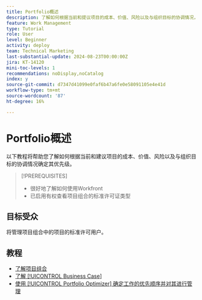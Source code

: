 ```yaml
---
title: Portfolio概述
description: 了解如何根据当前和提议项目的成本、价值、风险以及与组织目标的协调情况，确定它们的优先级。
feature: Work Management
type: Tutorial
role: User
level: Beginner
activity: deploy
team: Technical Marketing
last-substantial-update: 2024-08-23T00:00:00Z
jira: KT-14120
mini-toc-levels: 1
recommendations: noDisplay,noCatalog
index: y
source-git-commit: d7347d41099e0faf6b47a6fe0e58091105e4e41d
workflow-type: tm+mt
source-wordcount: '87'
ht-degree: 16%

---
```



# Portfolio概述

以下教程将帮助您了解如何根据当前和建议项目的成本、价值、风险以及与组织目标的协调情况确定其优先级。

>[!PREREQUISITES]
>
>* 很好地了解如何使用Workfront
>* 已启用有权查看项目组合的标准许可证类型


## 目标受众

将管理项目组合中的项目的标准许可用户。

## 教程

* [了解项目组合](overview-of-adobe-workfront-portfolios.md)
* [了解 [!UICONTROL Business Case]](introduction-to-the-business-case.md)
* [使用 [!UICONTROL Portfolio Optimizer] 确定工作的优先顺序并对其进行管理](prioritize-and-manage-work-with-portfolios.md)
